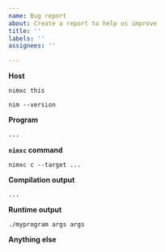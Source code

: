 ```yaml
---
name: Bug report
about: Create a report to help us improve
title: ''
labels: ''
assignees: ''

---
```


**Host**

<!-- Please include the output of the following two commands-->
```
nimxc this
```

```
nim --version
```

**Program**

<!-- Please include a [Short, Self Contained, Correct, Example](http://sscce.org/) -->

```nim
...
```

**`nimxc` command**

```
nimxc c --target ...
```

**Compilation output**

```
...
```

**Runtime output**

<!-- If compilation succeeds, but running fails, include that output along with how you are running the program -->

```
./myprogram args args
```

**Anything else**
